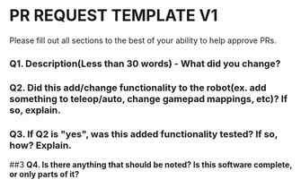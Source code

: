 # **PR REQUEST TEMPLATE V1**
Please fill out all sections to the best of your ability to help approve PRs.

### **Q1. Description(Less than 30 words) - What did you change?**



### **Q2. Did this add/change functionality to the robot(ex. add something to teleop/auto, change gamepad mappings, etc)? If so, explain.**


### **Q3. If Q2 is "yes", was this added functionality tested? If so, how? Explain.**


##3 **Q4. Is there anything that should be noted? Is this software complete, or only parts of it?**

